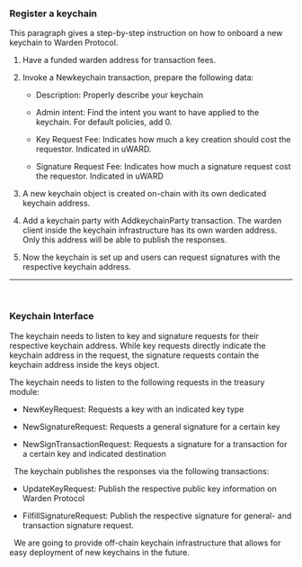### Register a keychain

This paragraph gives a step-by-step instruction on how to onboard a new keychain to Warden Protocol.

1.  Have a funded warden address for transaction fees.
    
2.  Invoke a Newkeychain transaction, prepare the following data:
    
	-   Description: Properly describe your keychain
    
	-  	Admin intent: Find the intent you want to have applied to the keychain. For default policies, add 0.
    
	-  	Key Request Fee: Indicates how much a key creation should cost the requestor. Indicated in uWARD.
    
	-  	Signature Request Fee: Indicates how much a signature request cost the requestor. Indicated in uWARD
    

4.  A new keychain object is created on-chain with its own dedicated keychain address.
    
5.  Add a keychain party with AddkeychainParty transaction. The warden client inside the keychain infrastructure has its own warden address. Only this address will be able to publish the responses.
    
6.  Now the keychain is set up and users can request signatures with the respective keychain address.
   
 ***
&nbsp;
### Keychain Interface

The keychain needs to listen to key and signature requests for their respective keychain address. While key requests directly indicate the keychain address in the request, the signature requests contain the keychain address inside the keys object.
&nbsp;

The keychain needs to listen to the following requests in the treasury module:

-   NewKeyRequest: Requests a key with an indicated key type
    
-   NewSignatureRequest: Requests a general signature for a certain key
    
-   NewSignTransactionRequest: Requests a signature for a transaction for a certain key and indicated destination
    
&nbsp;
The keychain publishes the responses via the following transactions:

-   UpdateKeyRequest: Publish the respective public key information on Warden Protocol
    
-   FilfillSignatureRequest: Publish the respective signature for general- and transaction signature request.

&nbsp;
We are going to provide off-chain keychain infrastructure that allows for easy deployment of new keychains in the future.
